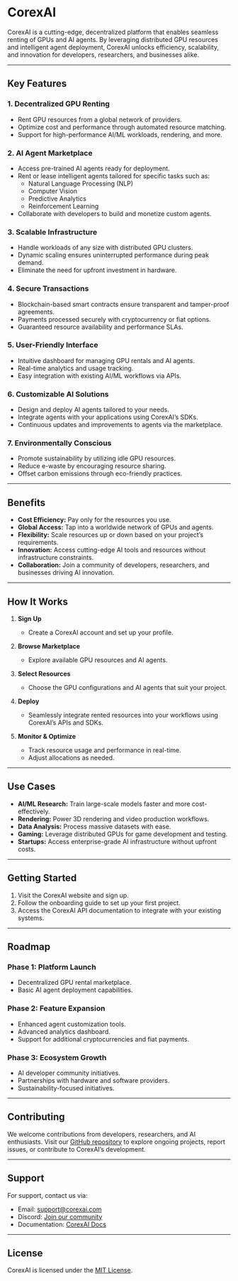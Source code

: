 # CorexAI

CorexAI is a cutting-edge, decentralized platform that enables seamless renting of GPUs and AI agents. By leveraging distributed GPU resources and intelligent agent deployment, CorexAI unlocks efficiency, scalability, and innovation for developers, researchers, and businesses alike.

---

## Key Features

### 1. **Decentralized GPU Renting**
- Rent GPU resources from a global network of providers.
- Optimize cost and performance through automated resource matching.
- Support for high-performance AI/ML workloads, rendering, and more.

### 2. **AI Agent Marketplace**
- Access pre-trained AI agents ready for deployment.
- Rent or lease intelligent agents tailored for specific tasks such as:
  - Natural Language Processing (NLP)
  - Computer Vision
  - Predictive Analytics
  - Reinforcement Learning
- Collaborate with developers to build and monetize custom agents.

### 3. **Scalable Infrastructure**
- Handle workloads of any size with distributed GPU clusters.
- Dynamic scaling ensures uninterrupted performance during peak demand.
- Eliminate the need for upfront investment in hardware.

### 4. **Secure Transactions**
- Blockchain-based smart contracts ensure transparent and tamper-proof agreements.
- Payments processed securely with cryptocurrency or fiat options.
- Guaranteed resource availability and performance SLAs.

### 5. **User-Friendly Interface**
- Intuitive dashboard for managing GPU rentals and AI agents.
- Real-time analytics and usage tracking.
- Easy integration with existing AI/ML workflows via APIs.

### 6. **Customizable AI Solutions**
- Design and deploy AI agents tailored to your needs.
- Integrate agents with your applications using CorexAI’s SDKs.
- Continuous updates and improvements to agents via the marketplace.

### 7. **Environmentally Conscious**
- Promote sustainability by utilizing idle GPU resources.
- Reduce e-waste by encouraging resource sharing.
- Offset carbon emissions through eco-friendly practices.

---

## Benefits

- **Cost Efficiency:** Pay only for the resources you use.
- **Global Access:** Tap into a worldwide network of GPUs and agents.
- **Flexibility:** Scale resources up or down based on your project’s requirements.
- **Innovation:** Access cutting-edge AI tools and resources without infrastructure constraints.
- **Collaboration:** Join a community of developers, researchers, and businesses driving AI innovation.

---

## How It Works

1. **Sign Up**
   - Create a CorexAI account and set up your profile.

2. **Browse Marketplace**
   - Explore available GPU resources and AI agents.

3. **Select Resources**
   - Choose the GPU configurations and AI agents that suit your project.

4. **Deploy**
   - Seamlessly integrate rented resources into your workflows using CorexAI’s APIs and SDKs.

5. **Monitor & Optimize**
   - Track resource usage and performance in real-time.
   - Adjust allocations as needed.

---

## Use Cases

- **AI/ML Research:** Train large-scale models faster and more cost-effectively.
- **Rendering:** Power 3D rendering and video production workflows.
- **Data Analysis:** Process massive datasets with ease.
- **Gaming:** Leverage distributed GPUs for game development and testing.
- **Startups:** Access enterprise-grade AI infrastructure without upfront costs.

---

## Getting Started

1. Visit the CorexAI website and sign up.
2. Follow the onboarding guide to set up your first project.
3. Access the CorexAI API documentation to integrate with your existing systems.

---

## Roadmap

### Phase 1: Platform Launch
- Decentralized GPU rental marketplace.
- Basic AI agent deployment capabilities.

### Phase 2: Feature Expansion
- Enhanced agent customization tools.
- Advanced analytics dashboard.
- Support for additional cryptocurrencies and fiat payments.

### Phase 3: Ecosystem Growth
- AI developer community initiatives.
- Partnerships with hardware and software providers.
- Sustainability-focused initiatives.

---

## Contributing

We welcome contributions from developers, researchers, and AI enthusiasts. Visit our [GitHub repository](#) to explore ongoing projects, report issues, or contribute to CorexAI’s development.

---

## Support

For support, contact us via:
- Email: support@corexai.com
- Discord: [Join our community](#)
- Documentation: [CorexAI Docs](#)

---

## License

CorexAI is licensed under the [MIT License](LICENSE).

